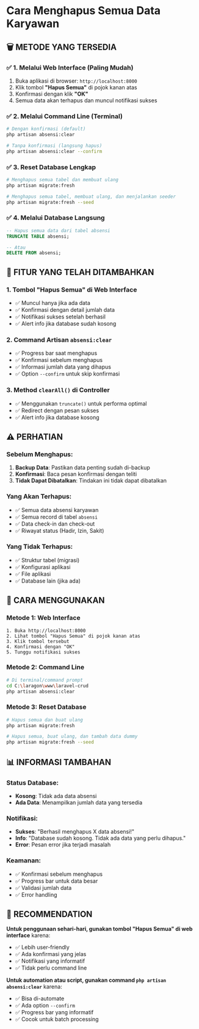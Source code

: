 # Cara Menghapus Semua Data Karyawan

## 🗑️ **METODE YANG TERSEDIA**

### ✅ **1. Melalui Web Interface (Paling Mudah)**
1. Buka aplikasi di browser: `http://localhost:8000`
2. Klik tombol **"Hapus Semua"** di pojok kanan atas
3. Konfirmasi dengan klik **"OK"**
4. Semua data akan terhapus dan muncul notifikasi sukses

### ✅ **2. Melalui Command Line (Terminal)**
```bash
# Dengan konfirmasi (default)
php artisan absensi:clear

# Tanpa konfirmasi (langsung hapus)
php artisan absensi:clear --confirm
```

### ✅ **3. Reset Database Lengkap**
```bash
# Menghapus semua tabel dan membuat ulang
php artisan migrate:fresh

# Menghapus semua tabel, membuat ulang, dan menjalankan seeder
php artisan migrate:fresh --seed
```

### ✅ **4. Melalui Database Langsung**
```sql
-- Hapus semua data dari tabel absensi
TRUNCATE TABLE absensi;

-- Atau
DELETE FROM absensi;
```

## 🎯 **FITUR YANG TELAH DITAMBAHKAN**

### **1. Tombol "Hapus Semua" di Web Interface**
- ✅ Muncul hanya jika ada data
- ✅ Konfirmasi dengan detail jumlah data
- ✅ Notifikasi sukses setelah berhasil
- ✅ Alert info jika database sudah kosong

### **2. Command Artisan `absensi:clear`**
- ✅ Progress bar saat menghapus
- ✅ Konfirmasi sebelum menghapus
- ✅ Informasi jumlah data yang dihapus
- ✅ Option `--confirm` untuk skip konfirmasi

### **3. Method `clearAll()` di Controller**
- ✅ Menggunakan `truncate()` untuk performa optimal
- ✅ Redirect dengan pesan sukses
- ✅ Alert info jika database kosong

## ⚠️ **PERHATIAN**

### **Sebelum Menghapus:**
1. **Backup Data**: Pastikan data penting sudah di-backup
2. **Konfirmasi**: Baca pesan konfirmasi dengan teliti
3. **Tidak Dapat Dibatalkan**: Tindakan ini tidak dapat dibatalkan

### **Yang Akan Terhapus:**
- ✅ Semua data absensi karyawan
- ✅ Semua record di tabel `absensi`
- ✅ Data check-in dan check-out
- ✅ Riwayat status (Hadir, Izin, Sakit)

### **Yang Tidak Terhapus:**
- ✅ Struktur tabel (migrasi)
- ✅ Konfigurasi aplikasi
- ✅ File aplikasi
- ✅ Database lain (jika ada)

## 🚀 **CARA MENGGUNAKAN**

### **Metode 1: Web Interface**
```
1. Buka http://localhost:8000
2. Lihat tombol "Hapus Semua" di pojok kanan atas
3. Klik tombol tersebut
4. Konfirmasi dengan "OK"
5. Tunggu notifikasi sukses
```

### **Metode 2: Command Line**
```bash
# Di terminal/command prompt
cd C:\laragon\www\laravel-crud
php artisan absensi:clear
```

### **Metode 3: Reset Database**
```bash
# Hapus semua dan buat ulang
php artisan migrate:fresh

# Hapus semua, buat ulang, dan tambah data dummy
php artisan migrate:fresh --seed
```

## 📊 **INFORMASI TAMBAHAN**

### **Status Database:**
- **Kosong**: Tidak ada data absensi
- **Ada Data**: Menampilkan jumlah data yang tersedia

### **Notifikasi:**
- **Sukses**: "Berhasil menghapus X data absensi!"
- **Info**: "Database sudah kosong. Tidak ada data yang perlu dihapus."
- **Error**: Pesan error jika terjadi masalah

### **Keamanan:**
- ✅ Konfirmasi sebelum menghapus
- ✅ Progress bar untuk data besar
- ✅ Validasi jumlah data
- ✅ Error handling

## 🎯 **RECOMMENDATION**

**Untuk penggunaan sehari-hari, gunakan tombol "Hapus Semua" di web interface** karena:
- ✅ Lebih user-friendly
- ✅ Ada konfirmasi yang jelas
- ✅ Notifikasi yang informatif
- ✅ Tidak perlu command line

**Untuk automation atau script, gunakan command `php artisan absensi:clear`** karena:
- ✅ Bisa di-automate
- ✅ Ada option `--confirm`
- ✅ Progress bar yang informatif
- ✅ Cocok untuk batch processing 